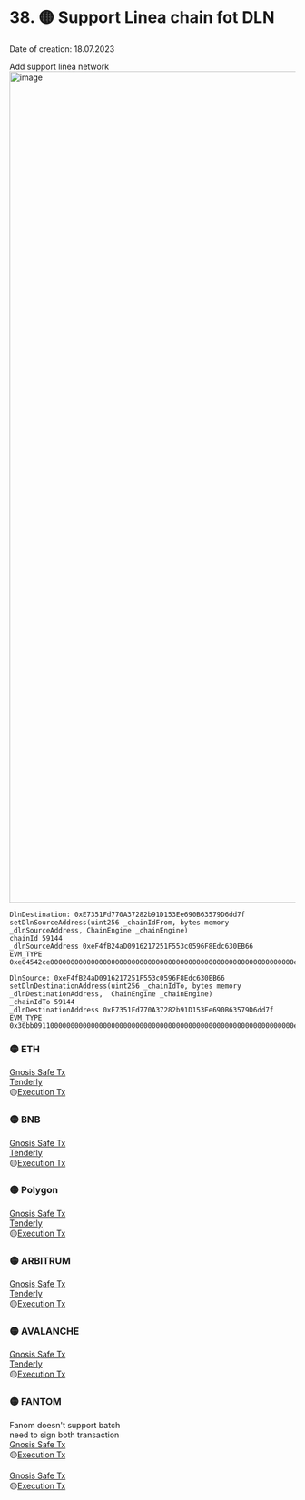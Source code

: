 

# 38. 🟡  Support Linea chain fot DLN
Date of creation: 18.07.2023

Add support linea network   
<img width="1465" alt="image" src="https://github.com/debridge-finance/multisig-evm-transactions/assets/29544129/2f2e3dd4-4b54-440f-99a5-e5062063fa20">

```
DlnDestination: 0xE7351Fd770A37282b91D153Ee690B63579D6dd7f
setDlnSourceAddress(uint256 _chainIdFrom, bytes memory _dlnSourceAddress, ChainEngine _chainEngine)
chainId 59144
_dlnSourceAddress 0xeF4fB24aD0916217251F553c0596F8Edc630EB66
EVM_TYPE
0xe04542ce000000000000000000000000000000000000000000000000000000000000e708000000000000000000000000000000000000000000000000000000000000006000000000000000000000000000000000000000000000000000000000000000010000000000000000000000000000000000000000000000000000000000000014ef4fb24ad0916217251f553c0596f8edc630eb66000000000000000000000000
```
```
DlnSource: 0xeF4fB24aD0916217251F553c0596F8Edc630EB66
setDlnDestinationAddress(uint256 _chainIdTo, bytes memory _dlnDestinationAddress,  ChainEngine _chainEngine)
_chainIdTo 59144
_dlnDestinationAddress 0xE7351Fd770A37282b91D153Ee690B63579D6dd7f
EVM_TYPE
0x30bb0911000000000000000000000000000000000000000000000000000000000000e708000000000000000000000000000000000000000000000000000000000000006000000000000000000000000000000000000000000000000000000000000000010000000000000000000000000000000000000000000000000000000000000014e7351fd770a37282b91d153ee690b63579d6dd7f000000000000000000000000
```

### 🟡 ETH  
[Gnosis Safe Tx](https://app.safe.global/transactions/tx?id=multisig_0x6bec1faF33183e1Bc316984202eCc09d46AC92D5_0x5f0a4a3afa2d13e9617063d8150593cd503f57e400e140e4e6ae1e76163c6ec5&safe=eth:0x6bec1faF33183e1Bc316984202eCc09d46AC92D5)  
[Tenderly](https://dashboard.tenderly.co/public/safe/safe-apps/simulator/cab22fd7-a4f4-4778-b33a-4ccff54a1463)  
🟡[Execution Tx]()  

### 🟡 BNB   
[Gnosis Safe Tx](https://app.safe.global/transactions/tx?id=multisig_0xA52842cD43fA8c4B6660E443194769531d45b265_0xd995872c6f06eae045220d5b667b163154f9607424786f093898fce0f3cd6a5e&safe=bnb:0xA52842cD43fA8c4B6660E443194769531d45b265)  
[Tenderly](https://dashboard.tenderly.co/public/safe/safe-apps/simulator/bb02029f-6fdf-4df0-ad4c-c82f8eb236ec)  
🟡[Execution Tx]() 


### 🟡 Polygon   
[Gnosis Safe Tx](https://app.safe.global/transactions/tx?id=multisig_0xA52842cD43fA8c4B6660E443194769531d45b265_0x2ce4e41ea0d92c9db1a71fb99aa2042485cb3872078b2cfc80a955c0e2ec8a9d&safe=matic:0xA52842cD43fA8c4B6660E443194769531d45b265)  
[Tenderly](https://dashboard.tenderly.co/public/safe/safe-apps/simulator/b5845525-e817-4ab7-a9b5-eac448e3ceab)  
🟡[Execution Tx]()  

### 🟡 ARBITRUM   
[Gnosis Safe Tx](https://app.safe.global/transactions/tx?id=multisig_0xA52842cD43fA8c4B6660E443194769531d45b265_0x03c73a423f0b55e6c5c1c809abfefd5302abaeb2cfcef3f49c90f62bdf2a53de&safe=arb1:0xA52842cD43fA8c4B6660E443194769531d45b265)  
[Tenderly](https://dashboard.tenderly.co/public/safe/safe-apps/simulator/5c30b47c-2087-4112-b31b-630ff0f1b43b)  
🟡[Execution Tx]() 

### 🟡  AVALANCHE  
[Gnosis Safe Tx](https://app.safe.global/transactions/tx?id=multisig_0x8AC842e8f3be6BF67ccfdC87CE3F98D635008Ef0_0xa7ce1f09a20f718f46027154501c0ac1001e8f075a28427f5c7f6fef132b2cef&safe=avax:0x8AC842e8f3be6BF67ccfdC87CE3F98D635008Ef0)  
[Tenderly](https://dashboard.tenderly.co/public/safe/safe-apps/simulator/7b1a013b-830c-4e0a-8ead-91958c65b13a)  
🟡[Execution Tx]() 

### 🟡 FANTOM  
Fanom doesn't support batch   
need to sign both transaction  
[Gnosis Safe Tx](https://safe.fantom.network/ftm:0xA52842cD43fA8c4B6660E443194769531d45b265/transactions/multisig_0xA52842cD43fA8c4B6660E443194769531d45b265_0xb4352dc54208a8b92b2e9b997ecfd018b8320a362d4da1e4f42ba361c0445d89)   
🟡[Execution Tx]()  

[Gnosis Safe Tx](https://safe.fantom.network/ftm:0xA52842cD43fA8c4B6660E443194769531d45b265/transactions/multisig_0xA52842cD43fA8c4B6660E443194769531d45b265_0x572aeb94eca3bfd79bf9be9b3de8cafe1fbdde5fc9cb7172b8b6c818c2d95ccf)   
🟡[Execution Tx]()  


